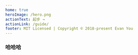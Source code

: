 ```yaml
---
home: true
heroImage: /hero.png
actionText: 起步 →
actionLink: /guide/
footer: MIT Licensed | Copyright © 2018-present Evan You
---
```


### 哈哈哈